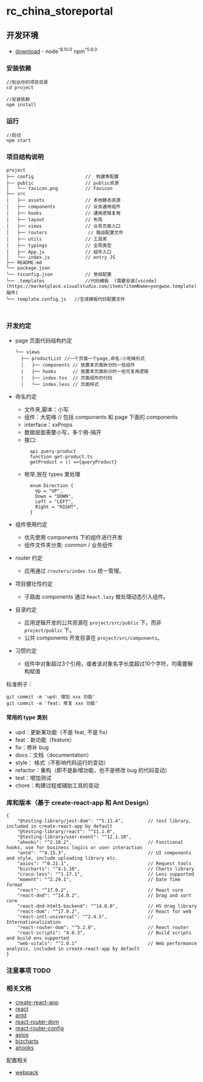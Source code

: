 # rc_china_storeportal

## 开发环境

- [download](https://nodejs.org/en/download/) - node<sup>^8.10.0</sup> npm<sup>^5.6.0</sup>

### 安装依赖

```shell
//到达你的项目目录
cd project

//安装依赖
npm install

```

### 运行

```shell
//启动
npm start

```

### 项目结构说明

```
project
├── config                   //  构建等配置
├── public                   // public资源
│   └── favicon.png          // Favicon
├── src
│   ├── assets               // 本地静态资源
│   ├── components           // 业务通用组件
│   ├── hooks                // 通用逻辑复用
│   ├── layout               // 布局
│   ├── views                // 业务页面入口
│   ├── routers               // 路由配置文件
│   ├── utils                // 工具库
│   ├── typings              // 全局类型
│   ├── App.js               // 组件入口
│   └── index.js             // entry JS
├── README.md
└── package.json
└── tsconfig.json            // 常规配置
└── .templates               //代码模板  (需要安装[vscode](https://marketplace.visualstudio.com/items?itemName=yongwoo.template)插件)
└── template.config.js   //生成模板代码配置文件



```

### 开发约定

- page 页面代码结构约定

  ```
  └── views
    ├── productList //一个页面一个page,命名:小驼峰形式
    |   ├── components // 放置本页面拆分的一些组件
    |   ├── hooks      // 放置本页面拆分的一些可复用逻辑
    |   ├── index.tsx  // 页面组件的代码
    |   └── index.less // 页面样式

  ```

- 命名约定
  - 文件夹,脚本：小写
  - 组件：大驼峰 // 包括 components 和 page 下面的 components
  - interface：xxProps
  - 数据层面需要小写，多个用-隔开
  - 接口:
    ```
      api query-product
      function get-product.ts
      getProduct = () =>{queryProduct}
    ```
  - 枚举,放在 types 里处理
    ```
      enum Direction {
        Up = "UP",
        Down = "DOWN",
        Left = "LEFT",
        Right = "RIGHT",
      }
    ```
- 组件使用约定

  - 优先使用 components 下的组件进行开发
  - 组件文件夹分类: common / 业务组件

- router 约定

  - 应用通过 `/routers/index.tsx` 统一管理。

- 项目健壮性约定

  - 子路由 components 通过 `React.lazy` 做处理动态引入组件。

- 目录约定

  - 应用逻辑开发的公共资源在 `project/src/public` 下，而非 `project/public` 下。
  - 公共 components 开发目录在 `project/src/components`。


- 习惯约定

  - 组件中对象超过3个引用，或者该对象名字长度超过10个字符，均需要解构赋值
  


标准例子：

```
git commit -m 'upd: 增加 xxx 功能'
git commit -m 'feat: 修复 xxx 功能'
```

#### 常用的 type 类别

- upd：更新某功能（不是 feat, 不是 fix）
- feat：新功能（feature）
- fix：修补 bug
- docs：文档（documentation）
- style： 格式（不影响代码运行的变动）
- refactor：重构（即不是新增功能，也不是修改 bug 的代码变动）
- test：增加测试
- chore：构建过程或辅助工具的变动

### 库和版本（基于 create-react-app 和 Ant Design）

```
{
    "@testing-library/jest-dom": "^5.11.4",         // test library, included in create-react-app by default
    "@testing-library/react": "^11.1.0",
    "@testing-library/user-event": "^12.1.10",
    "ahooks": "^2.10.2",                            // Functional hooks, use for business logics or user interaction
    "antd": "^4.15.3",                              // UI components and style, include uploading library etc.
    "axios": "^0.21.1",                             // Request tools
    "bizcharts": "^4.1.10",                         // Charts library
    "craco-less": "^1.17.1",                        // Less supported
    "moment": "^2.29.1",                            // Date Time format
    "react": "^17.0.2",                             // React core
    "react-dnd": "^14.0.2",                         // Drag and sort core
    "react-dnd-html5-backend": "^14.0.0",           // H5 drag library
    "react-dom": "^17.0.2",                         // React for web
    "react-intl-universal": "^2.4.5",               // Internationalization
    "react-router-dom": "^5.2.0",                   // React router
    "react-scripts": "4.0.3",                       // Build scripts and build env supported
    "web-vitals": "^1.0.1"                          // Web performance analysis, included in create-react-app by default
}
```

### 注意事项 TODO

### 相关文档

- [create-react-app](https://github.com/facebook/create-react-app)
- [react](https://reactjs.org/)
- [antd](https://ant.design/index-cn)
- [react-router-dom](https://www.npmjs.com/package/react-router-dom)
- [react-router-config](https://www.npmjs.com/package/react-router-config)
- [axios](https://www.npmjs.com/package/axios)
- [bizcharts](https://bizcharts.net/product/BizCharts4/category/61/page/98)
- [ahooks](https://ahooks.js.org/zh-CN/)

配置相关

- [webpack](https://www.webpackjs.com/)
